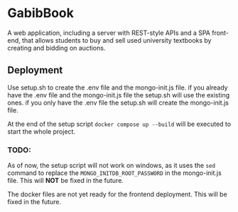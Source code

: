 # GabibBook
A web application, including a server with REST-style APIs and a SPA front-end, that allows students to buy and sell used university textbooks by creating and bidding on auctions.

## Deployment
Use setup.sh to create the .env file and the mongo-init.js file.
if you already have the .env file and the mongo-init.js file the setup.sh will use the existing ones.
if you only have the .env file the setup.sh will create the mongo-init.js file.

At the end of the setup script `docker compose up --build` will be executed to start the whole project.

### TODO:
As of now, the setup script will not work on windows, as it uses the `sed` command to replace the `MONGO_INITDB_ROOT_PASSWORD` in the mongo-init.js file. This will **NOT** be fixed in the future.

The docker files are not yet ready for the frontend deployment. This will be fixed in the future.
